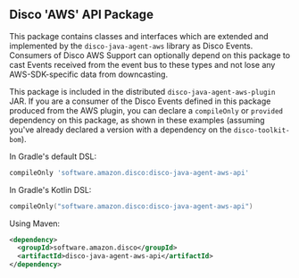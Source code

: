 ## Disco 'AWS' API Package

This package contains classes and interfaces which are extended and implemented by the `disco-java-agent-aws` library
as Disco Events. Consumers of Disco AWS Support can optionally depend on this package to cast Events received from the
event bus to these types and not lose any AWS-SDK-specific data from downcasting.

This package is included in the distributed `disco-java-agent-aws-plugin` JAR. If you are a consumer of the Disco Events
defined in this package produced from the AWS plugin, you can declare a `compileOnly` or `provided` dependency on this
package, as shown in these examples (assuming you've already declared a version with a dependency on the
`disco-toolkit-bom`).

In Gradle's default DSL:

```groovy
compileOnly 'software.amazon.disco:disco-java-agent-aws-api'
```

In Gradle's Kotlin DSL:

```kotlin
compileOnly("software.amazon.disco:disco-java-agent-aws-api")
```

Using Maven:

```xml
<dependency>
  <groupId>software.amazon.disco</groupId>
  <artifactId>disco-java-agent-aws-api</artifactId>
</dependency>
```
